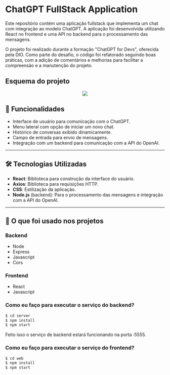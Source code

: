 # ChatGPT FullStack Application

Este repositório contém uma aplicação fullstack que implementa um chat com integração ao modelo ChatGPT. A aplicação foi desenvolvida utilizando React no frontend e uma API no backend para o processamento das mensagens.

O projeto foi realizado durante a formação "ChatGPT for Devs", oferecida pela DIO.
Como parte do desafio, o código foi refatorado seguindo boas práticas, com a adição de comentários e melhorias para facilitar a compreensão e a manutenção do projeto.


## Esquema do projeto
<div align="center">
  <img src="https://github.com/user-attachments/assets/39437d4f-5da9-4268-a604-f269fa4f1596"  wigth="200px" />   
</div>

## 🚀 Funcionalidades

- Interface de usuário para comunicação com o ChatGPT.
- Menu lateral com opção de iniciar um novo chat.
- Histórico de conversas exibido dinamicamente.
- Campo de entrada para envio de mensagens.
- Integração com um backend para comunicação com a API do OpenAI.

---

## 🛠️ Tecnologias Utilizadas

- **React**: Biblioteca para construção da interface do usuário.
- **Axios**: Biblioteca para requisições HTTP.
- **CSS**: Estilização da aplicação.
- **Node.js** (backend): Para o processamento das mensagens e integração com a API do OpenAI.

---

## 🤖 O que foi usado nos projetos

### Backend
  - Node
  - Express
  - Javascript
  - Cors

### Frontend
  - React
  - Javascript


### Como eu faço para executar o serviço do backend?

```sh
$ cd server
$ npm install
$ npm start
```

Feito isso o serviço de backend estará funcionando na porta :5555. 

### Como eu faço para executar o serviço do frontend?

```sh
$ cd web
$ npm install
$ npm start
```



